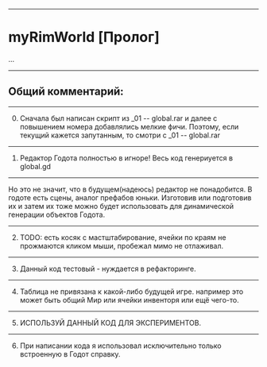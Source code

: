  
____ 
# myRimWorld [Пролог]

...
____ 
## Общий комментарий:
____ 
0. Сначала был написан скрипт из _01 -- global.rar
   и далее с повышением номера добавлялись мелкие фичи.
   Поэтому, если текущий кажется запутанным, то смотри с _01 -- global.rar
____ 
1. Редактор Годота полностью в игноре!
   Весь код генериуется в global.gd
____ 
   Но это не значит, что в будущем(надеюсь) редактор не понадобится.
   В годоте есть сцены, аналог префабов юньки.
   Изготовив или подготовив их и затем их тоже можно будет использовать
   для динамической генерации объектов Годота.
____ 
2. TODO: есть косяк с мастштабирование,
   ячейки по краям не прожмаются кликом мыши,
   пробежал мимо не отлаживал.
____ 
3. Данный код тестовый - нуждается в рефакторинге.
____ 
4. Таблица не привязана к какой-либо будущей игре.
   например это может быть общий Мир или ячейки инвенторя или ещё чего-то.
____ 
5. ИСПОЛЬЗУЙ ДАННЫЙ КОД ДЛЯ ЭКСПЕРИМЕНТОВ.
____ 
6. При написании кода я использовал исключительно
   только встроенную в Годот справку.

        


